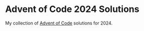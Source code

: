 # Advent of Code 2024 Solutions

My collection of [Advent of Code](https://adventofcode.com/) solutions for 2024.
